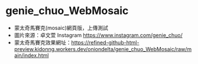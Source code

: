# genie_chuo_WebMosaic 

- 蒙太奇馬賽克(mosaic)網頁版，上傳測試
- 圖片來源：卓文萱 Instagram https://www.instagram.com/genie_chuo/
- 蒙太奇馬賽克效果網址：https://refined-github-html-preview.kidonng.workers.dev/oniondelta/genie_chuo_WebMosaic/raw/main/index.html
